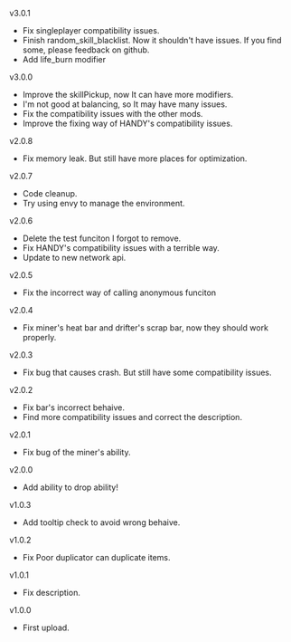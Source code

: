 v3.0.1
* Fix singleplayer compatibility issues.
* Finish random_skill_blacklist. Now it shouldn't have issues. If you find some, please feedback on github.
* Add life_burn modifier

v3.0.0
* Improve the skillPickup, now It can have more modifiers.
* I'm not good at balancing, so It may have many issues.
* Fix the compatibility issues with the other mods.
* Improve the fixing way of HANDY's compatibility issues.

v2.0.8
* Fix memory leak. But still have more places for optimization.

v2.0.7
* Code cleanup.
* Try using envy to manage the environment.

v2.0.6
* Delete the test funciton I forgot to remove.
* Fix HANDY's compatibility issues with a terrible way.
* Update to new network api.

v2.0.5
* Fix the incorrect way of calling anonymous funciton

v2.0.4
* Fix miner's heat bar and drifter's scrap bar, now they should work properly.

v2.0.3
* Fix bug that causes crash. But still have some compatibility issues.

v2.0.2
* Fix bar's incorrect behaive.
* Find more compatibility issues and correct the description.

v2.0.1
* Fix bug of the miner's ability.

v2.0.0
* Add ability to drop ability!

v1.0.3
* Add tooltip check to avoid wrong behaive.

v1.0.2
* Fix Poor duplicator can duplicate items.

v1.0.1
* Fix description.

v1.0.0
* First upload.